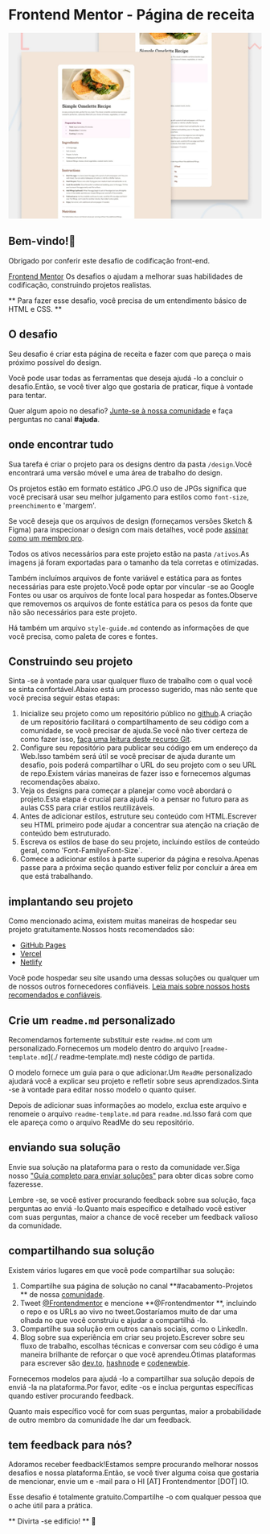 # Frontend Mentor - Página de receita

![Visualização de design para o desafio de codificação da página de receita](./design/desktop-preview.jpg)

## Bem-vindo!👋

Obrigado por conferir este desafio de codificação front-end.

[Frontend Mentor](https://www.frontendmentor.io) Os desafios o ajudam a melhorar suas habilidades de codificação, construindo projetos realistas.

** Para fazer esse desafio, você precisa de um entendimento básico de HTML e CSS. **

## O desafio

Seu desafio é criar esta página de receita e fazer com que pareça o mais próximo possível do design.

Você pode usar todas as ferramentas que deseja ajudá -lo a concluir o desafio.Então, se você tiver algo que gostaria de praticar, fique à vontade para tentar.

Quer algum apoio no desafio? [Junte-se à nossa comunidade](https://www.frontendmentor.io/community) e faça perguntas no canal **#ajuda**.

## onde encontrar tudo

Sua tarefa é criar o projeto para os designs dentro da pasta `/design`.Você encontrará uma versão móvel e uma área de trabalho do design.

Os projetos estão em formato estático JPG.O uso de JPGs significa que você precisará usar seu melhor julgamento para estilos como `font-size`,` preenchimento` e 'margem'.

Se você deseja que os arquivos de design (forneçamos versões Sketch & Figma) para inspecionar o design com mais detalhes, você pode [assinar como um membro pro](https://www.frontendment.io/pro).

Todos os ativos necessários para este projeto estão na pasta `/ativos`.As imagens já foram exportadas para o tamanho da tela corretas e otimizadas.

Também incluímos arquivos de fonte variável e estática para as fontes necessárias para este projeto.Você pode optar por vincular -se ao Google Fontes ou usar os arquivos de fonte local para hospedar as fontes.Observe que removemos os arquivos de fonte estática para os pesos da fonte que não são necessários para este projeto.

Há também um arquivo `style-guide.md` contendo as informações de que você precisa, como paleta de cores e fontes.

## Construindo seu projeto

Sinta -se à vontade para usar qualquer fluxo de trabalho com o qual você se sinta confortável.Abaixo está um processo sugerido, mas não sente que você precisa seguir estas etapas:

1. Inicialize seu projeto como um repositório público no [github](https://github.com/).A criação de um repositório facilitará o compartilhamento de seu código com a comunidade, se você precisar de ajuda.Se você não tiver certeza de como fazer isso, [faça uma leitura deste recurso Git](https://try.github.io/).
2. Configure seu repositório para publicar seu código em um endereço da Web.Isso também será útil se você precisar de ajuda durante um desafio, pois poderá compartilhar o URL do seu projeto com o seu URL de repo.Existem várias maneiras de fazer isso e fornecemos algumas recomendações abaixo.
3. Veja os designs para começar a planejar como você abordará o projeto.Esta etapa é crucial para ajudá -lo a pensar no futuro para as aulas CSS para criar estilos reutilizáveis.
4. Antes de adicionar estilos, estruture seu conteúdo com HTML.Escrever seu HTML primeiro pode ajudar a concentrar sua atenção na criação de conteúdo bem estruturado.
5. Escreva os estilos de base do seu projeto, incluindo estilos de conteúdo geral, como 'Font-Family` e `Font-Size`.
6. Comece a adicionar estilos à parte superior da página e resolva.Apenas passe para a próxima seção quando estiver feliz por concluir a área em que está trabalhando.

## implantando seu projeto

Como mencionado acima, existem muitas maneiras de hospedar seu projeto gratuitamente.Nossos hosts recomendados são:

- [GitHub Pages](https://pages.github.com/)
- [Vercel](https://vercel.com/)
- [Netlify](https://www.netlify.com/)

Você pode hospedar seu site usando uma dessas soluções ou qualquer um de nossos outros fornecedores confiáveis. [Leia mais sobre nossos hosts recomendados e confiáveis](https://medium.com/frontend-mentor/frontend-mentor-trusted-hosting-providers-bf000dfebe).

## Crie um `readme.md` personalizado

Recomendamos fortemente substituir este `readme.md` com um personalizado.Fornecemos um modelo dentro do arquivo [`readme-template.md`](./ readme-template.md) neste código de partida.

O modelo fornece um guia para o que adicionar.Um `ReadMe` personalizado ajudará você a explicar seu projeto e refletir sobre seus aprendizados.Sinta -se à vontade para editar nosso modelo o quanto quiser.

Depois de adicionar suas informações ao modelo, exclua este arquivo e renomeie o arquivo `readme-template.md` para `readme.md`.Isso fará com que ele apareça como o arquivo ReadMe do seu repositório.

## enviando sua solução

Envie sua solução na plataforma para o resto da comunidade ver.Siga nosso ["Guia completo para enviar soluções"](https://medium.com/frontend-mentor/a-complete-guide-to-submitting-solutions-on-frontend-mentor-ac6384162248) para obter dicas sobre como fazeresse.

Lembre -se, se você estiver procurando feedback sobre sua solução, faça perguntas ao enviá -lo.Quanto mais específico e detalhado você estiver com suas perguntas, maior a chance de você receber um feedback valioso da comunidade.

## compartilhando sua solução

Existem vários lugares em que você pode compartilhar sua solução:

1. Compartilhe sua página de solução no canal **#acabamento-Projetos ** de nossa [comunidade](https://www.frontendmentor.io/community).
2. Tweet [@Frontendmentor](https://twitter.com/frontendmentor) e mencione **@Frontendmentor **, incluindo o repo e os URLs ao vivo no tweet.Gostaríamos muito de dar uma olhada no que você construiu e ajudar a compartilhá -lo.
3. Compartilhe sua solução em outros canais sociais, como o LinkedIn.
4. Blog sobre sua experiência em criar seu projeto.Escrever sobre seu fluxo de trabalho, escolhas técnicas e conversar com seu código é uma maneira brilhante de reforçar o que você aprendeu.Ótimas plataformas para escrever são [dev.to](https://dev.to/), [hashnode](https://hashnode.com/) e [codenewbie](https://community.codenewbie.org/).

Fornecemos modelos para ajudá -lo a compartilhar sua solução depois de enviá -la na plataforma.Por favor, edite -os e inclua perguntas específicas quando estiver procurando feedback.

Quanto mais específico você for com suas perguntas, maior a probabilidade de outro membro da comunidade lhe dar um feedback.

## tem feedback para nós?

Adoramos receber feedback!Estamos sempre procurando melhorar nossos desafios e nossa plataforma.Então, se você tiver alguma coisa que gostaria de mencionar, envie um e -mail para o HI [AT] Frontendmentor [DOT] IO.

Esse desafio é totalmente gratuito.Compartilhe -o com qualquer pessoa que o ache útil para a prática.

** Divirta -se edifício! ** 🚀

